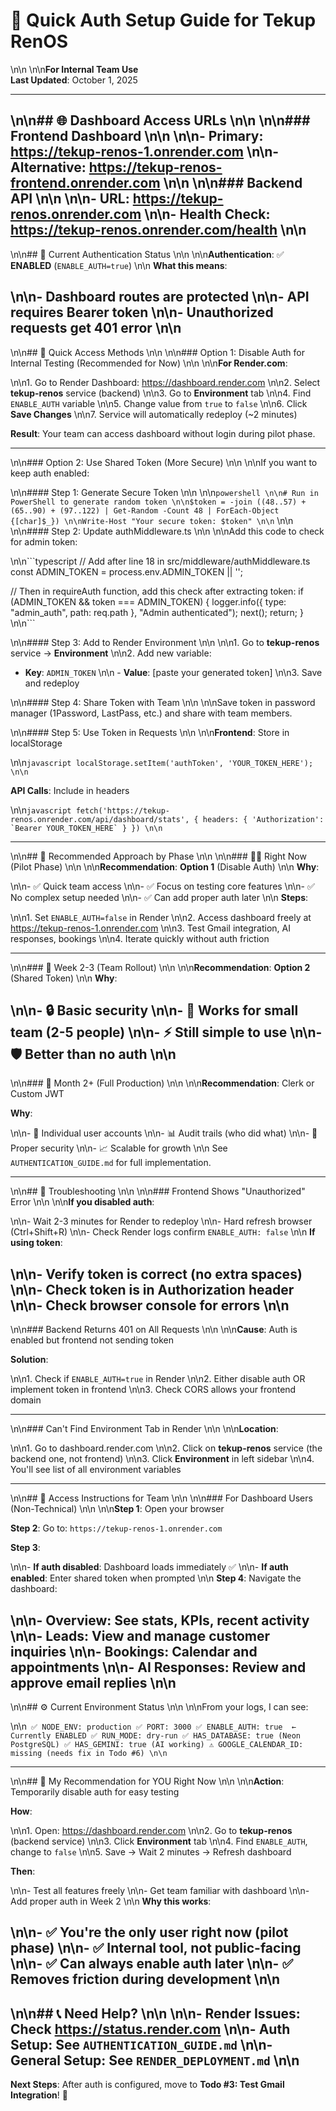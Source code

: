 # 🔐 Quick Auth Setup Guide for Tekup RenOS\n\n\n\n**For Internal Team Use**  
**Last Updated**: October 1, 2025

---
\n\n## 🌐 Dashboard Access URLs\n\n\n\n### Frontend Dashboard\n\n\n\n- **Primary**: <https://tekup-renos-1.onrender.com>\n\n- **Alternative**: <https://tekup-renos-frontend.onrender.com>\n\n\n\n### Backend API\n\n\n\n- **URL**: <https://tekup-renos.onrender.com>\n\n- **Health Check**: <https://tekup-renos.onrender.com/health>\n\n
---
\n\n## 🔑 Current Authentication Status\n\n\n\n**Authentication**: ✅ **ENABLED** (`ENABLE_AUTH=true`)\n\n
**What this means**:
\n\n- Dashboard routes are protected\n\n- API requires Bearer token\n\n- Unauthorized requests get 401 error\n\n
---
\n\n## 🚀 Quick Access Methods\n\n\n\n### Option 1: Disable Auth for Internal Testing (Recommended for Now)\n\n\n\n**For Render.com**:
\n\n1. Go to Render Dashboard: <https://dashboard.render.com>\n\n2. Select **tekup-renos** service (backend)\n\n3. Go to **Environment** tab\n\n4. Find `ENABLE_AUTH` variable\n\n5. Change value from `true` to `false`\n\n6. Click **Save Changes**\n\n7. Service will automatically redeploy (~2 minutes)

**Result**: Your team can access dashboard without login during pilot phase.

---
\n\n### Option 2: Use Shared Token (More Secure)\n\n\n\nIf you want to keep auth enabled:
\n\n#### Step 1: Generate Secure Token\n\n\n\n```powershell\n\n# Run in PowerShell to generate random token\n\n$token = -join ((48..57) + (65..90) + (97..122) | Get-Random -Count 48 | ForEach-Object {[char]$_})\n\nWrite-Host "Your secure token: $token"\n\n```\n\n\n\n#### Step 2: Update authMiddleware.ts\n\n\n\nAdd this code to check for admin token:
\n\n```typescript
// Add after line 18 in src/middleware/authMiddleware.ts
const ADMIN_TOKEN = process.env.ADMIN_TOKEN || '';

// Then in requireAuth function, add this check after extracting token:
if (ADMIN_TOKEN && token === ADMIN_TOKEN) {
    logger.info({ type: "admin_auth", path: req.path }, "Admin authenticated");
    next();
    return;
}\n\n```
\n\n#### Step 3: Add to Render Environment\n\n\n\n1. Go to **tekup-renos** service → **Environment**\n\n2. Add new variable:
   - **Key**: `ADMIN_TOKEN`\n\n   - **Value**: [paste your generated token]\n\n3. Save and redeploy
\n\n#### Step 4: Share Token with Team\n\n\n\nSave token in password manager (1Password, LastPass, etc.) and share with team members.
\n\n#### Step 5: Use Token in Requests\n\n\n\n**Frontend**: Store in localStorage
\n\n```javascript
localStorage.setItem('authToken', 'YOUR_TOKEN_HERE');\n\n```

**API Calls**: Include in headers
\n\n```javascript
fetch('https://tekup-renos.onrender.com/api/dashboard/stats', {
  headers: {
    'Authorization': `Bearer YOUR_TOKEN_HERE`
  }
})\n\n```

---
\n\n## 🎯 Recommended Approach by Phase\n\n\n\n### 🏃‍♂️ Right Now (Pilot Phase)\n\n\n\n**Recommendation**: **Option 1** (Disable Auth)\n\n
**Why**:
\n\n- ✅ Quick team access\n\n- ✅ Focus on testing core features\n\n- ✅ No complex setup needed\n\n- ✅ Can add proper auth later\n\n
**Steps**:
\n\n1. Set `ENABLE_AUTH=false` in Render\n\n2. Access dashboard freely at <https://tekup-renos-1.onrender.com>\n\n3. Test Gmail integration, AI responses, bookings\n\n4. Iterate quickly without auth friction

---
\n\n### 📅 Week 2-3 (Team Rollout)\n\n\n\n**Recommendation**: **Option 2** (Shared Token)\n\n
**Why**:
\n\n- 🔒 Basic security\n\n- 👥 Works for small team (2-5 people)\n\n- ⚡ Still simple to use\n\n- 🛡️ Better than no auth\n\n
---
\n\n### 🚀 Month 2+ (Full Production)\n\n\n\n**Recommendation**: Clerk or Custom JWT

**Why**:
\n\n- 👤 Individual user accounts\n\n- 📊 Audit trails (who did what)\n\n- 🔐 Proper security\n\n- 📈 Scalable for growth\n\n
See `AUTHENTICATION_GUIDE.md` for full implementation.

---
\n\n## 🐛 Troubleshooting\n\n\n\n### Frontend Shows "Unauthorized" Error\n\n\n\n**If you disabled auth**:
\n\n- Wait 2-3 minutes for Render to redeploy\n\n- Hard refresh browser (Ctrl+Shift+R)\n\n- Check Render logs confirm `ENABLE_AUTH: false`\n\n
**If using token**:
\n\n- Verify token is correct (no extra spaces)\n\n- Check token is in Authorization header\n\n- Check browser console for errors\n\n
---
\n\n### Backend Returns 401 on All Requests\n\n\n\n**Cause**: Auth is enabled but frontend not sending token

**Solution**:
\n\n1. Check if `ENABLE_AUTH=true` in Render\n\n2. Either disable auth OR implement token in frontend\n\n3. Check CORS allows your frontend domain

---
\n\n### Can't Find Environment Tab in Render\n\n\n\n**Location**:
\n\n1. Go to dashboard.render.com\n\n2. Click on **tekup-renos** service (the backend one, not frontend)\n\n3. Click **Environment** in left sidebar\n\n4. You'll see list of all environment variables

---
\n\n## 📱 Access Instructions for Team\n\n\n\n### For Dashboard Users (Non-Technical)\n\n\n\n**Step 1**: Open your browser

**Step 2**: Go to: `https://tekup-renos-1.onrender.com`

**Step 3**:
\n\n- **If auth disabled**: Dashboard loads immediately ✅\n\n- **If auth enabled**: Enter shared token when prompted\n\n
**Step 4**: Navigate the dashboard:
\n\n- **Overview**: See stats, KPIs, recent activity\n\n- **Leads**: View and manage customer inquiries\n\n- **Bookings**: Calendar and appointments\n\n- **AI Responses**: Review and approve email replies\n\n
---
\n\n## ⚙️ Current Environment Status\n\n\n\nFrom your logs, I can see:
\n\n```
✅ NODE_ENV: production
✅ PORT: 3000
✅ ENABLE_AUTH: true  ← Currently ENABLED
✅ RUN_MODE: dry-run
✅ HAS_DATABASE: true (Neon PostgreSQL)
✅ HAS_GEMINI: true (AI working)
⚠️ GOOGLE_CALENDAR_ID: missing (needs fix in Todo #6)\n\n```

---
\n\n## 🎯 My Recommendation for YOU Right Now\n\n\n\n**Action**: Temporarily disable auth for easy testing

**How**:
\n\n1. Open: <https://dashboard.render.com>\n\n2. Go to **tekup-renos** (backend service)\n\n3. Click **Environment** tab\n\n4. Find `ENABLE_AUTH`, change to `false`\n\n5. Save → Wait 2 minutes → Refresh dashboard

**Then**:
\n\n- Test all features freely\n\n- Get team familiar with dashboard\n\n- Add proper auth in Week 2\n\n
**Why this works**:
\n\n- ✅ You're the only user right now (pilot phase)\n\n- ✅ Internal tool, not public-facing\n\n- ✅ Can always enable auth later\n\n- ✅ Removes friction during development\n\n
---
\n\n## 📞 Need Help?\n\n\n\n- **Render Issues**: Check <https://status.render.com>\n\n- **Auth Setup**: See `AUTHENTICATION_GUIDE.md`\n\n- **General Setup**: See `RENDER_DEPLOYMENT.md`\n\n
---

**Next Steps**: After auth is configured, move to **Todo #3: Test Gmail Integration**! 🚀
